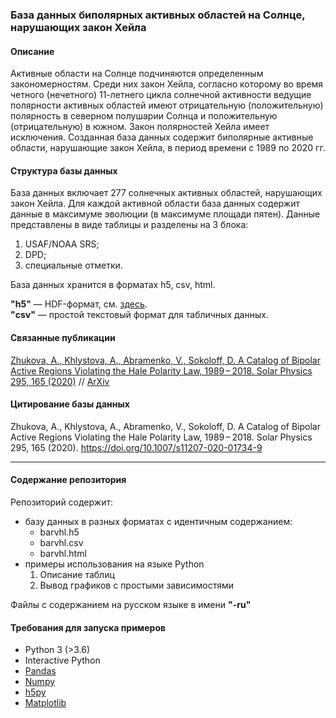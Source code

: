### База данных биполярных активных областей на Солнце, нарушающих закон Хейла

#### Описание

Активные области на Солнце подчиняются определенным закономерностям. Среди них закон Хейла, согласно которому во время четного (нечетного) 11-летнего цикла солнечной активности ведущие полярности активных областей имеют отрицательную (положительную) полярность в северном полушарии Солнца и положительную (отрицательную) в южном. Закон полярностей Хейла имеет исключения. Созданная база данных содержит биполярные активные области, нарушающие закон Хейла, в период времени с 1989 по 2020 гг.

#### Структура базы данных

База данных включает 277 солнечных активных областей, нарушающих закон Хейла. Для каждой активной области база данных содержит данные в максимуме эволюции (в максимуме площади пятен). Данные представлены в виде таблицы и разделены на 3 блока:
1) USAF/NOAA SRS;
2) DPD;
3) специальные отметки.

База данных хранится в форматах h5, csv, html.

**"h5"** — HDF-формат, см. [здесь](https://en.wikipedia.org/wiki/Hierarchical_Data_Format).
<br>
**"csv"** — простой текстовый формат для табличных данных.

#### Связанные публикации

[Zhukova, A., Khlystova, A., Abramenko, V., Sokoloff, D. A Catalog of Bipolar Active Regions Violating the Hale Polarity Law, 1989 – 2018. Solar Physics 295, 165 (2020)](https://doi.org/10.1007/s11207-020-01734-9)
// [ArXiv](https://arxiv.org/abs/2010.14413)

#### Цитирование базы данных

Zhukova, A., Khlystova, A., Abramenko, V., Sokoloff, D. A Catalog of Bipolar Active Regions Violating the Hale Polarity Law, 1989 – 2018. Solar Physics 295, 165 (2020). https://doi.org/10.1007/s11207-020-01734-9

-----

#### Содержание репозитория

Репозиторий содержит:

- базу данных в разных форматах с идентичным содержанием:
  - barvhl.h5
  - barvhl.csv
  - barvhl.html
- примеры использования на языке Python
  1. Описание таблиц
  2. Вывод графиков с простыми зависимостями

Файлы с содержанием на русском языке в имени **"-ru"**
<br>
#### Требования для запуска примеров

* Python 3 (>3.6)
* Interactive Python
* [Pandas](https://pandas.pydata.org/docs/)
* [Numpy](https://github.com/numpy/numpy)
* [h5py](https://github.com/h5py/h5py)
* [Matplotlib](https://matplotlib.org/stable/users/installing.html)